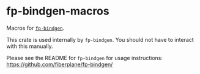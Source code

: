 # fp-bindgen-macros

Macros for [`fp-bindgen`](https://github.com/fiberplane/fp-bindgen/).

This crate is used internally by `fp-bindgen`. You should not have to interact
with this manually.

Please see the README for `fp-bindgen` for usage instructions:
https://github.com/fiberplane/fp-bindgen/
